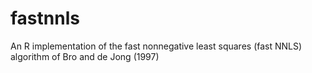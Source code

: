 # fastnnls
An R implementation of the fast nonnegative least squares (fast NNLS) algorithm of Bro and de Jong (1997)
